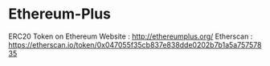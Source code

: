 # Ethereum-Plus
ERC20 Token on Ethereum
Website : http://ethereumplus.org/
Etherscan : https://etherscan.io/token/0x047055f35cb837e838dde0202b7b1a5a75757835
